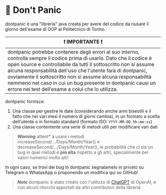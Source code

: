 # 📕 Don't Panic

dontpanic è una "libreria" java creata per avere del codice da riusare il giorno dell'esame di OOP al Politecnico di Torino.

|:heavy_exclamation_mark: **IMPORTANTE** :heavy_exclamation_mark:|
|------------------------------------------------------------------|
|dontpanic potrebbe contenere degli errori al suo interno, controlla sempre il codice prima di usarlo. Dato che il codice è open source e controllabile da tutti il sottoscritto non si assume alcuna responsabilità dell'uso che l'utente farà di dontpanic, ovviamente il sottoscritto non si assume alcuna responsabilità nemmeno nel caso in cui un bug presente in dontpanic causi un errore nei test dell'esame a colui che lo utilizza.|

dontpanic fornisce:

1. Una classe per gestire le date (considerando anche anni bisestili e il fatto che nei vari mesi il numero di giorni cambia), in un formato a scelta dell'utente o in formato standard (formato ISO: `YYYY-MM-DD hh:mm:ss`)
2. Una classe contentente una serie di metodi utili per modificare vari dati

> ***Warning*** attent* a usare i metodi increaseSecond/.../Days/Month/Year() e decreaseSecond/.../Days/Month/Year(), le probabilità che ci sia un bug in quei metodi è **più alta** rispetto a gli altri, specialmente per valori numerici molto alti!

In ogni caso, se trovi dei bug in dontpanic segnalamelo in privato su Telegram o WhatasApp o proponendo un modifica qui su GitHub!

> ***Note*** dontpanic è stato creato con l'utilizzo di [ChatGPT](https://chat.openai.com/chat) di OpenAI, e con alcuni ritocchi apportati da altri contributori della libreria
